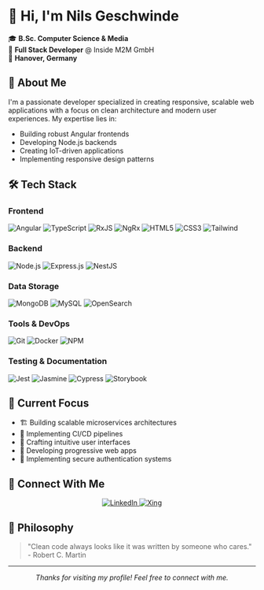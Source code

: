 # 👋 Hi, I'm Nils Geschwinde

🎓 **B.Sc. Computer Science & Media**  
💼 **Full Stack Developer** @ Inside M2M GmbH  
📍 **Hanover, Germany**

## 🚀 About Me
I'm a passionate developer specialized in creating responsive, scalable web applications with a focus on clean architecture and modern user experiences. My expertise lies in:
- Building robust Angular frontends
- Developing Node.js backends
- Creating IoT-driven applications
- Implementing responsive design patterns

## 🛠️ Tech Stack

### Frontend
<img src="https://img.shields.io/badge/Angular-DD0031?style=for-the-badge&logo=angular&logoColor=white" alt="Angular"/> <img src="https://img.shields.io/badge/TypeScript-007ACC?style=for-the-badge&logo=typescript&logoColor=white" alt="TypeScript"/> <img src="https://img.shields.io/badge/RxJS-B7178C?style=for-the-badge&logo=reactivex&logoColor=white" alt="RxJS"/> <img src="https://img.shields.io/badge/NgRx-BA2BD2?style=for-the-badge&logo=reactiveX&logoColor=white" alt="NgRx"/> <img src="https://img.shields.io/badge/HTML5-E34F26?style=for-the-badge&logo=html5&logoColor=white" alt="HTML5"/> <img src="https://img.shields.io/badge/CSS3-1572B6?style=for-the-badge&logo=css3&logoColor=white" alt="CSS3"/> <img src="https://img.shields.io/badge/Tailwind_CSS-38B2AC?style=for-the-badge&logo=tailwind-css&logoColor=white" alt="Tailwind"/>

### Backend
<img src="https://img.shields.io/badge/Node.js-43853D?style=for-the-badge&logo=node.js&logoColor=white" alt="Node.js"/> <img src="https://img.shields.io/badge/Express.js-404D59?style=for-the-badge&logo=express&logoColor=white" alt="Express.js"/> <img src="https://img.shields.io/badge/nestjs-E0234E?style=for-the-badge&logo=nestjs&logoColor=white" alt="NestJS"/>

### Data Storage
<img src="https://img.shields.io/badge/MongoDB-4EA94B?style=for-the-badge&logo=mongodb&logoColor=white" alt="MongoDB"/> <img src="https://img.shields.io/badge/MySQL-005C84?style=for-the-badge&logo=mysql&logoColor=white" alt="MySQL"/> <img src="https://img.shields.io/badge/OpenSearch-005EB8?style=for-the-badge&logo=opensearch&logoColor=white" alt="OpenSearch"/>

### Tools & DevOps
<img src="https://img.shields.io/badge/GIT-E44C30?style=for-the-badge&logo=git&logoColor=white" alt="Git"/> <img src="https://img.shields.io/badge/Docker-2CA5E0?style=for-the-badge&logo=docker&logoColor=white" alt="Docker"/> <img src="https://img.shields.io/badge/npm-CB3837?style=for-the-badge&logo=npm&logoColor=white" alt="NPM"/>

### Testing & Documentation
<img src="https://img.shields.io/badge/Jest-C21325?style=for-the-badge&logo=jest&logoColor=white" alt="Jest"/> <img src="https://img.shields.io/badge/Jasmine-8A4182?style=for-the-badge&logo=Jasmine&logoColor=white" alt="Jasmine"/> <img src="https://img.shields.io/badge/Cypress-17202C?style=for-the-badge&logo=cypress&logoColor=white" alt="Cypress"/> <img src="https://img.shields.io/badge/Storybook-FF4785?style=for-the-badge&logo=storybook&logoColor=white" alt="Storybook"/>

## 🎯 Current Focus
- 🏗️ Building scalable microservices architectures
- 🔄 Implementing CI/CD pipelines
- 🎨 Crafting intuitive user interfaces
- 📱 Developing progressive web apps
- 🔐 Implementing secure authentication systems

## 🤝 Connect With Me

<div align="center">
  <a href="https://www.linkedin.com/in/nils-geschwinde-77b7532a2/">
    <img src="https://img.shields.io/badge/LinkedIn-0077B5?style=for-the-badge&logo=linkedin&logoColor=white" alt="LinkedIn"/>
  </a>
  <a href="https://www.xing.com/profile/Nils_Geschwinde">
    <img src="https://img.shields.io/badge/Xing-006567?style=for-the-badge&logo=xing&logoColor=white" alt="Xing"/>
  </a>
</div>

## 💭 Philosophy
> "Clean code always looks like it was written by someone who cares." - Robert C. Martin

---

<div align="center">
  <i>Thanks for visiting my profile! Feel free to connect with me.</i>
</div>
